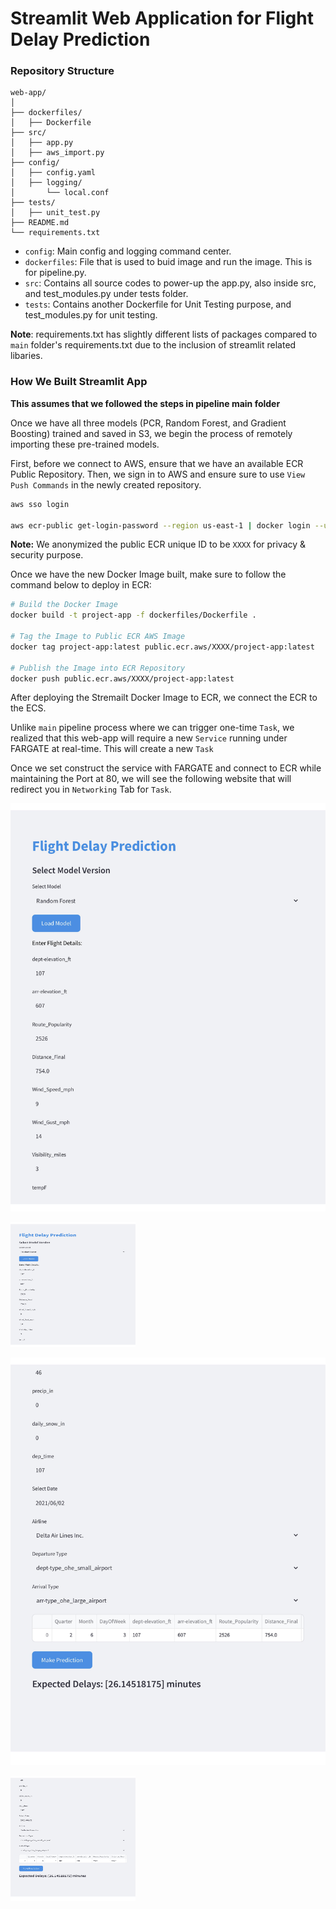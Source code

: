 # Streamlit Web Application for Flight Delay Prediction

### Repository Structure
```
web-app/
│
├── dockerfiles/
│   ├── Dockerfile
├── src/
│   ├── app.py
│   ├── aws_import.py
├── config/
│   ├── config.yaml
│   ├── logging/
│       └── local.conf
├── tests/
│   ├── unit_test.py
├── README.md
└── requirements.txt
```

- `config`: Main config and logging command center.
- `dockerfiles`: File that is used to buid image and run the image. This is for pipeline.py.
- `src`: Contains all source codes to power-up the app.py, also inside src, and test_modules.py under tests folder.
- `tests`: Contains another Dockerfile for Unit Testing purpose, and test_modules.py for unit testing.

**Note**: requirements.txt has slightly different lists of packages compared to `main` folder's requirements.txt due to the inclusion of streamlit related libaries.

### How We Built Streamlit App

**This assumes that we followed the steps in pipeline main folder**

Once we have all three models (PCR, Random Forest, and Gradient Boosting) trained and saved in S3, we begin the process of remotely importing these pre-trained models.

First, before we connect to AWS, ensure that we have an available ECR Public Repository. Then, we sign in to AWS and ensure sure to use `View Push Commands` in the newly created repository.

```bash
aws sso login

aws ecr-public get-login-password --region us-east-1 | docker login --username AWS --password-stdin public.ecr.aws/XXXX
```

**Note:** We anonymized the public ECR unique ID to be `XXXX` for privacy & security purpose.

Once we have the new Docker Image built, make sure to follow the command below to deploy in ECR:

```bash
# Build the Docker Image
docker build -t project-app -f dockerfiles/Dockerfile .

# Tag the Image to Public ECR AWS Image
docker tag project-app:latest public.ecr.aws/XXXX/project-app:latest

# Publish the Image into ECR Repository
docker push public.ecr.aws/XXXX/project-app:latest
```

After deploying the Stremailt Docker Image to ECR, we connect the ECR to the ECS.

Unlike `main` pipeline process where we can trigger one-time `Task`, we realized that this web-app will require a new `Service` running under FARGATE at real-time. This will create a new `Task`

Once we set construct the service with FARGATE and connect to ECR while maintaining the Port at 80, we will see the following website that will redirect you in `Networking` Tab for `Task`.

![Streamlit Image 1](image/web1.jpg)

<img src="./image/web1.jpg" alt="Streamlit page1" width="200" height="200">

![Streamlit Image 2](image/web2.jpg)

<img src="./image/web2.jpg" alt="Streamlit page2" width="200" height="200">